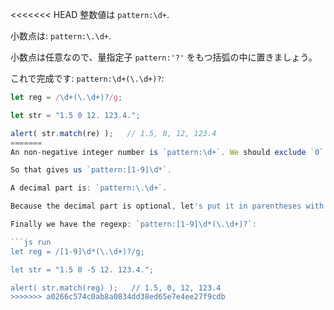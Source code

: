 
<<<<<<< HEAD
整数値は `pattern:\d+`.

小数点は: `pattern:\.\d+`.

小数点は任意なので、量指定子 `pattern:'?'` をもつ括弧の中に置きましょう。

これで完成です: `pattern:\d+(\.\d+)?`:

```js run
let reg = /\d+(\.\d+)?/g;

let str = "1.5 0 12. 123.4.";

alert( str.match(re) );   // 1.5, 0, 12, 123.4
=======
An non-negative integer number is `pattern:\d+`. We should exclude `0` as the first digit, as we don't need zero, but we can allow it in further digits.

So that gives us `pattern:[1-9]\d*`.

A decimal part is: `pattern:\.\d+`.

Because the decimal part is optional, let's put it in parentheses with the quantifier `pattern:'?'`.

Finally we have the regexp: `pattern:[1-9]\d*(\.\d+)?`:

```js run
let reg = /[1-9]\d*(\.\d+)?/g;

let str = "1.5 0 -5 12. 123.4.";

alert( str.match(reg) );   // 1.5, 0, 12, 123.4
>>>>>>> a0266c574c0ab8a0834dd38ed65e7e4ee27f9cdb
```
